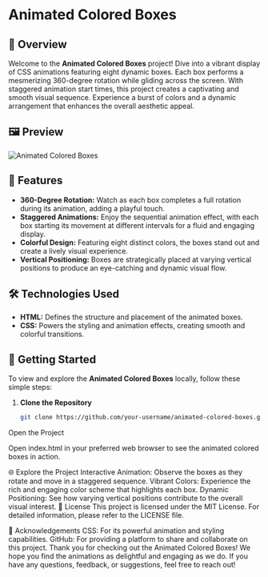 # Animated Colored Boxes

## 🌟 Overview

Welcome to the **Animated Colored Boxes** project! Dive into a vibrant display of CSS animations featuring eight dynamic boxes. Each box performs a mesmerizing 360-degree rotation while gliding across the screen. With staggered animation start times, this project creates a captivating and smooth visual sequence. Experience a burst of colors and a dynamic arrangement that enhances the overall aesthetic appeal.

## 🖼️ Preview

![Animated Colored Boxes](https://github.com/Amrr-Maherr/Css-animation-task/blob/master/readme%20images/Screenshot_21-8-2024_03632_amrr-maherr.github.io.jpeg?raw=true)

## 🎨 Features

- **360-Degree Rotation:** Watch as each box completes a full rotation during its animation, adding a playful touch.
- **Staggered Animations:** Enjoy the sequential animation effect, with each box starting its movement at different intervals for a fluid and engaging display.
- **Colorful Design:** Featuring eight distinct colors, the boxes stand out and create a lively visual experience.
- **Vertical Positioning:** Boxes are strategically placed at varying vertical positions to produce an eye-catching and dynamic visual flow.

## 🛠 Technologies Used

- **HTML:** Defines the structure and placement of the animated boxes.
- **CSS:** Powers the styling and animation effects, creating smooth and colorful transitions.

## 🚀 Getting Started

To view and explore the **Animated Colored Boxes** locally, follow these simple steps:

1. **Clone the Repository**

   ```bash
   git clone https://github.com/your-username/animated-colored-boxes.git
Open the Project

Open index.html in your preferred web browser to see the animated colored boxes in action.

🌐 Explore the Project
Interactive Animation: Observe the boxes as they rotate and move in a staggered sequence.
Vibrant Colors: Experience the rich and engaging color scheme that highlights each box.
Dynamic Positioning: See how varying vertical positions contribute to the overall visual interest.
📜 License
This project is licensed under the MIT License. For detailed information, please refer to the LICENSE file.

🙏 Acknowledgements
CSS: For its powerful animation and styling capabilities.
GitHub: For providing a platform to share and collaborate on this project.
Thank you for checking out the Animated Colored Boxes! We hope you find the animations as delightful and engaging as we do. If you have any questions, feedback, or suggestions, feel free to reach out!

